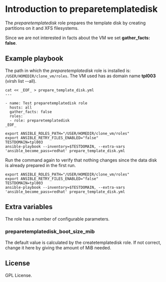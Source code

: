 # Introduction to preparetemplatedisk

The *preparetemplatedisk* role prepares the template disk by
creating partitions on it and XFS filesystems.

Since we are not interested in facts about the VM we set
**gather_facts: false**.

## Example playbook

The path in which the *preparetemplatedisk* role is installed is:
`/USER/HOMEDIR/clone_vm/roles`. The VM used has as domain name
**tpl003** (virsh list --all).

```
cat << _EOF_ > prepare_template_disk.yml
---

- name: Test preparetemplatedisk role
  hosts: all
  gather_facts: false
  roles:
  - role: preparetemplatedisk
_EOF_

export ANSIBLE_ROLES_PATH="/USER/HOMEDIR/clone_vm/roles"
export ANSIBLE_RETRY_FILES_ENABLED="false"
TESTDOMAIN=tpl003
ansible-playbook --inventory=$TESTDOMAIN, --extra-vars 'ansible_become_pass=redhat' prepare_template_disk.yml
```

Run the command again to verify that nothing changes since
the data disk is already prepared in the first run.

```
export ANSIBLE_ROLES_PATH="/USER/HOMEDIR/clone_vm/roles"
export ANSIBLE_RETRY_FILES_ENABLED="false"
TESTDOMAIN=tpl003
ansible-playbook --inventory=$TESTDOMAIN, --extra-vars 'ansible_become_pass=redhat' prepare_template_disk.yml
```

## Extra variables

The role has a number of configurable parameters.

### preparetemplatedisk\_boot\_size\_mib

The default value is calculated by the createtemplatedisk
role. If not correct, change it here by giving the amount of
MiB needed.

## License
GPL License.
